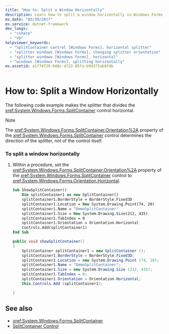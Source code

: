 ```yaml
---
title: "How to: Split a Window Horizontally"
description: Learn how to split a window horizontally in Windows Forms, by means of code examples in Visual Basic and C#.
ms.date: "03/30/2017"
ms.service: dotnet-framework
dev_langs:
  - "csharp"
  - "vb"
helpviewer_keywords:
  - "SplitContainer control [Windows Forms], horizontal splitter"
  - "splitter windows [Windows Forms], changing splitter orientation"
  - "splitter windows [Windows Forms], horizontal"
  - "windows [Windows Forms], splitting horizontally"
ms.assetid: a1f74f29-048c-4723-85fa-b9d375ab8f4b
---
```

# How to: Split a Window Horizontally

The following code example makes the splitter that divides the <xref:System.Windows.Forms.SplitContainer> control horizontal.

> [!NOTE]
> The <xref:System.Windows.Forms.SplitContainer.Orientation%2A> property of the <xref:System.Windows.Forms.SplitContainer> control determines the direction of the splitter, not of the control itself.

### To split a window horizontally

1. Within a procedure, set the <xref:System.Windows.Forms.SplitContainer.Orientation%2A> property of the <xref:System.Windows.Forms.SplitContainer> control to <xref:System.Windows.Forms.Orientation.Horizontal>.

    ```vb
    Sub ShowSplitContainer()
        Dim splitContainer1 as new SplitContainer()
        splitContainer1.BorderStyle = BorderStyle.Fixed3D
        splitContainer1.Location = New System.Drawing.Point(74, 20)
        splitContainer1.Name = "DemoSplitContainer"
        splitContainer1.Size = New System.Drawing.Size(212, 435)
        splitContainer1.TabIndex = 0
        splitContainer1.Orientation = Orientation.Horizontal
        Controls.Add(splitContainer1)
    End Sub
    ```

    ```csharp
    public void showSplitContainer()
    {
        SplitContainer splitContainer1 = new SplitContainer ();
        splitContainer1.BorderStyle = BorderStyle.Fixed3D;
        splitContainer1.Location = new System.Drawing.Point (74, 20);
        splitContainer1.Name = "DemoSplitContainer";
        splitContainer1.Size = new System.Drawing.Size (212, 435);
        splitContainer1.TabIndex = 0;
        splitContainer1.Orientation = Orientation.Horizontal;
        this.Controls.Add (splitContainer1);

    }
    ```

## See also

- <xref:System.Windows.Forms.SplitContainer>
- [SplitContainer Control](splitcontainer-control-windows-forms.md)
